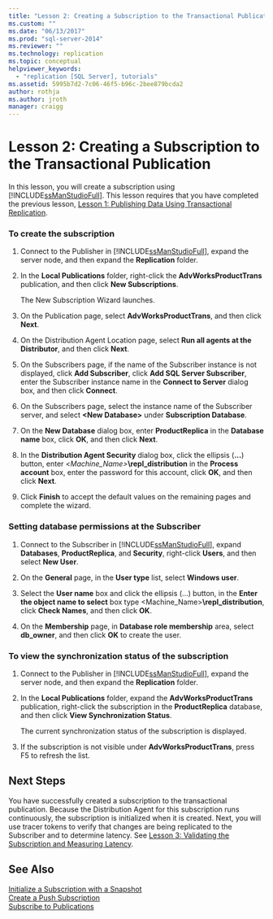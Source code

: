 ```yaml
---
title: "Lesson 2: Creating a Subscription to the Transactional Publication | Microsoft Docs"
ms.custom: ""
ms.date: "06/13/2017"
ms.prod: "sql-server-2014"
ms.reviewer: ""
ms.technology: replication
ms.topic: conceptual
helpviewer_keywords: 
  - "replication [SQL Server], tutorials"
ms.assetid: 5995b7d2-7c06-46f5-b96c-2bee879bcda2
author: rothja
ms.author: jroth
manager: craigg
---
```

# Lesson 2: Creating a Subscription to the Transactional Publication
  In this lesson, you will create a subscription using [!INCLUDE[ssManStudioFull](../../includes/ssmanstudiofull-md.md)]. This lesson requires that you have completed the previous lesson, [Lesson 1: Publishing Data Using Transactional Replication](lesson-1-publishing-data-using-transactional-replication.md).  
  
### To create the subscription  
  
1.  Connect to the Publisher in [!INCLUDE[ssManStudioFull](../../includes/ssmanstudiofull-md.md)], expand the server node, and then expand the **Replication** folder.  
  
2.  In the **Local Publications** folder, right-click the **AdvWorksProductTrans** publication, and then click **New Subscriptions**.  
  
     The New Subscription Wizard launches.  
  
3.  On the Publication page, select **AdvWorksProductTrans**, and then click **Next**.  
  
4.  On the Distribution Agent Location page, select **Run all agents at the Distributor**, and then click **Next**.  
  
5.  On the Subscribers page, if the name of the Subscriber instance is not displayed, click **Add Subscriber**, click **Add SQL Server Subscriber**, enter the Subscriber instance name in the **Connect to Server** dialog box, and then click **Connect**.  
  
6.  On the Subscribers page, select the instance name of the Subscriber server, and select **\<New Database>** under **Subscription Database**.  
  
7.  On the **New Database** dialog box, enter **ProductReplica** in the **Database name** box, click **OK**, and then click **Next**.  
  
8.  In the **Distribution Agent Security** dialog box, click the ellipsis (**...**) button, enter \<_Machine_Name>_**\repl_distribution** in the **Process account** box, enter the password for this account, click **OK**, and then click **Next**.  
  
9. Click **Finish** to accept the default values on the remaining pages and complete the wizard.  
  
### Setting database permissions at the Subscriber  
  
1.  Connect to the Subscriber in [!INCLUDE[ssManStudioFull](../../includes/ssmanstudiofull-md.md)], expand **Databases**, **ProductReplica**, and **Security**, right-click **Users**, and then select **New User**.  
  
2.  On the **General** page, in the **User type** list, select **Windows user**.  
  
3.  Select the **User name** box and click the ellipsis (...) button, in the **Enter the object name to select** box type <Machine_Name>**\repl_distribution**, click **Check Names**, and then click **OK**.  
  
4.  On the **Membership** page, in **Database role membership** area, select **db_owner**, and then click **OK** to create the user.  
  
### To view the synchronization status of the subscription  
  
1.  Connect to the Publisher in [!INCLUDE[ssManStudioFull](../../includes/ssmanstudiofull-md.md)], expand the server node, and then expand the **Replication** folder.  
  
2.  In the **Local Publications** folder, expand the **AdvWorksProductTrans** publication, right-click the subscription in the **ProductReplica** database, and then click **View Synchronization Status**.  
  
     The current synchronization status of the subscription is displayed.  
  
3.  If the subscription is not visible under **AdvWorksProductTrans**, press F5 to refresh the list.  
  
## Next Steps  
 You have successfully created a subscription to the transactional publication. Because the Distribution Agent for this subscription runs continuously, the subscription is initialized when it is created. Next, you will use tracer tokens to verify that changes are being replicated to the Subscriber and to determine latency. See [Lesson 3: Validating the Subscription and Measuring Latency](lesson-3-validating-the-subscription-and-measuring-latency.md).  
  
## See Also  
 [Initialize a Subscription with a Snapshot](initialize-a-subscription-with-a-snapshot.md)   
 [Create a Push Subscription](create-a-push-subscription.md)   
 [Subscribe to Publications](subscribe-to-publications.md)  
  
  
